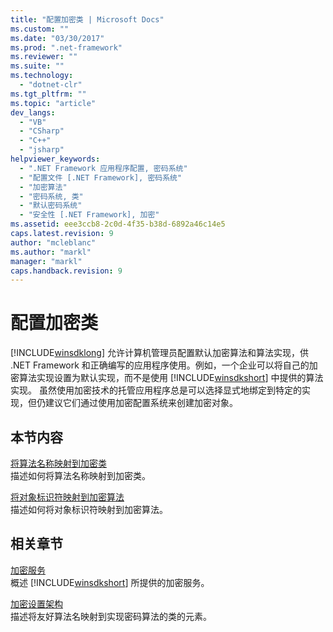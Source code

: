 ```yaml
---
title: "配置加密类 | Microsoft Docs"
ms.custom: ""
ms.date: "03/30/2017"
ms.prod: ".net-framework"
ms.reviewer: ""
ms.suite: ""
ms.technology: 
  - "dotnet-clr"
ms.tgt_pltfrm: ""
ms.topic: "article"
dev_langs: 
  - "VB"
  - "CSharp"
  - "C++"
  - "jsharp"
helpviewer_keywords: 
  - ".NET Framework 应用程序配置, 密码系统"
  - "配置文件 [.NET Framework], 密码系统"
  - "加密算法"
  - "密码系统, 类"
  - "默认密码系统"
  - "安全性 [.NET Framework], 加密"
ms.assetid: eee3ccb8-2c0d-4f35-b38d-6892a46c14e5
caps.latest.revision: 9
author: "mcleblanc"
ms.author: "markl"
manager: "markl"
caps.handback.revision: 9
---
```

# 配置加密类
[!INCLUDE[winsdklong](../../../includes/winsdklong-md.md)] 允许计算机管理员配置默认加密算法和算法实现，供 .NET Framework 和正确编写的应用程序使用。例如，一个企业可以将自己的加密算法实现设置为默认实现，而不是使用 [!INCLUDE[winsdkshort](../../../includes/winsdkshort-md.md)] 中提供的算法实现。  虽然使用加密技术的托管应用程序总是可以选择显式地绑定到特定的实现，但仍建议它们通过使用加密配置系统来创建加密对象。  
  
## 本节内容  
 [将算法名称映射到加密类](../../../docs/framework/configure-apps/map-algorithm-names-to-cryptography-classes.md)  
 描述如何将算法名称映射到加密类。  
  
 [将对象标识符映射到加密算法](../../../docs/framework/configure-apps/map-object-identifiers-to-cryptography-algorithms.md)  
 描述如何将对象标识符映射到加密算法。  
  
## 相关章节  
 [加密服务](../../../docs/standard/security/cryptographic-services.md)  
 概述 [!INCLUDE[winsdkshort](../../../includes/winsdkshort-md.md)] 所提供的加密服务。  
  
 [加密设置架构](../../../docs/framework/configure-apps/file-schema/cryptography/index.md)  
 描述将友好算法名映射到实现密码算法的类的元素。